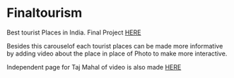 # Finaltourism
 Best tourist Places in India. Final Project [HERE](https://rajfinaltourism.ccbp.tech/)
 
 Besides this carouselof each tourist places can be made more informative by adding video about the place in place of Photo to make more interactive.
 
 Independent page for Taj Mahal of video is also made [HERE](https://nagarajuyu.ccbp.tech/)
